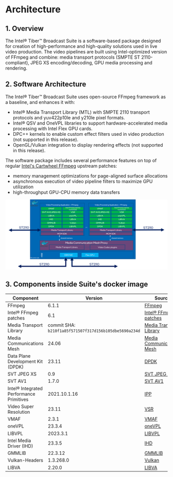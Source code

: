 # Architecture

## 1. Overview
The Intel® Tiber™ Broadcast Suite is a software-based package designed for creation of high-performance and high-quality solutions used in live video production. The video pipelines are built using Intel-optimized version of FFmpeg and combine: media transport protocols (SMPTE ST 2110-compliant), JPEG XS encoding/decoding, GPU media processing and rendering.

## 2. Software Architecture

The Intel® Tiber™ Broadcast Suite uses open-source FFmpeg framework as a baseline, and enhances it with:
- Intel® Media Transport Library (MTL) with SMPTE 2110 transport protocols and yuv422p10le and y210le pixel formats.
- Intel® QSV and OneVPL libraries to support hardware-accelerated media processing with Intel Flex GPU cards.
- DPC++ kernels to enable custom effect filters used in video production (not supported in this release).
- OpenGL/Vulkan integration to display rendering effects (not supported in this release).

The software package includes several performance features on top of regular [Intel's Cartwheel FFmpeg](https://github.com/intel/cartwheel-ffmpeg/) upstream patches:
- memory management optimizations for page-aligned surface allocations
- asynchronous execution of video pipeline filters to maximize GPU utilization
- high-throughput GPU-CPU memory data transfers

![Architecture](images/sw-architecture.png)


## 3. Components inside Suite's docker image

Component               |   Version     |   Source
---                     |   ---         |   ---
FFmpeg                  |   6.1.1       |   [FFmpeg ](https://github.com/FFmpeg/FFmpeg)
Intel® FFmpeg patches   |   6.1         |   [Intel® FFmpeg patches](https://github.com/intel/cartwheel-ffmpeg)
Media Transport Library |   commit SHA: `b210f1a85f571507f317d156b105dbe5690a234d`   |   [Media Transport Library](https://github.com/OpenVisualCloud/Media-Transport-Library)
Media Communications Mesh|   24.06      |   [Media Communications Mesh](https://github.com/OpenVisualCloud/Media-Communications-Mesh)
Data Plane Development Kit (DPDK)   |    23.11   |   [DPDK](https://github.com/DPDK/dpdk)
SVT JPEG XS             |  0.9      |   [SVT JPEG XS](https://github.com/OpenVisualCloud/SVT-JPEG-XS)
SVT AV1                 |  1.7.0        |   [SVT AV1](https://gitlab.com/AOMediaCodec/SVT-AV1)
Intel® Integrated Performance Primitives    |  2021.10.1.16    |	[IPP](https://www.intel.com/content/www/us/en/developer/articles/tool/oneapi-standalone-components.html#ipp)
Video Super Resolution  |   23.11       |   [VSR](https://github.com/OpenVisualCloud/Video-Super-Resolution-Library)
VMAF                    |   2.3.1       |   [VMAF](https://github.com/Netflix/vmaf)
oneVPL                  |   23.3.4      |   [oneVPL](https://github.com/intel/vpl-gpu-rt)
LIBVPL                  |   2023.3.1    |   [LIBVPL](https://github.com/intel/libvpl)
Intel Media Driver (IHD)|   23.3.5      |   [IHD](https://github.com/intel/media-driver)
GMMLIB                  |   22.3.12     |   [GMMLIB](https://github.com/intel/gmmlib)
Vulkan-Headers          |   1.3.268.0   |   [Vulkan](https://github.com/KhronosGroup/Vulkan-Headers)
LIBVA                   |   2.20.0      |   [LIBVA](https://github.com/intel/libva)
